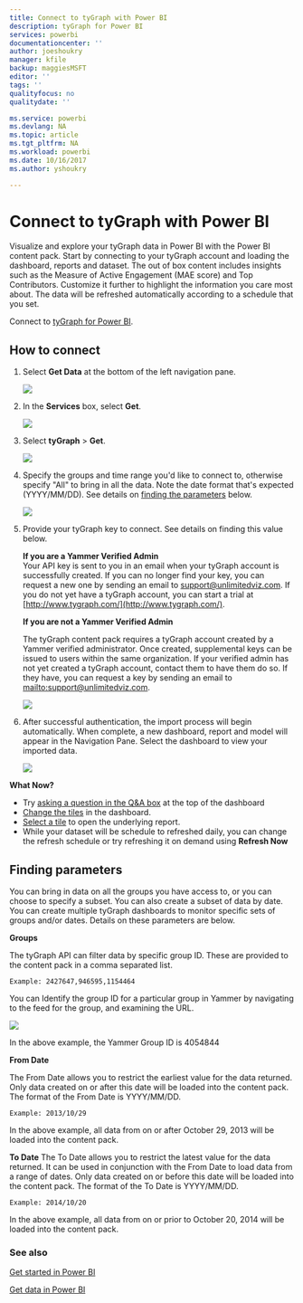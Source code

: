 ```yaml
---
title: Connect to tyGraph with Power BI
description: tyGraph for Power BI
services: powerbi
documentationcenter: ''
author: joeshoukry
manager: kfile
backup: maggiesMSFT
editor: ''
tags: ''
qualityfocus: no
qualitydate: ''

ms.service: powerbi
ms.devlang: NA
ms.topic: article
ms.tgt_pltfrm: NA
ms.workload: powerbi
ms.date: 10/16/2017
ms.author: yshoukry

---
```

# Connect to tyGraph  with Power BI
Visualize and explore your tyGraph data in Power BI with the Power BI content pack. Start by connecting to your tyGraph account and loading the dashboard, reports and dataset. The out of box content includes insights such as the Measure of Active Engagement (MAE score) and Top Contributors. Customize it further to highlight the information you care most about.  The data will be refreshed automatically according to a schedule that you set.

Connect to [tyGraph for Power BI](https://app.powerbi.com/getdata/services/tygraph).

## How to connect
1. Select **Get Data** at the bottom of the left navigation pane.
   
   ![](media/service-connect-to-tygraph/getdata.png)
2. In the **Services** box, select **Get**.
   
   ![](media/service-connect-to-tygraph/services.png)
3. Select **tyGraph** \> **Get**.
   
   ![](media/service-connect-to-tygraph/tygraph.png)
4. Specify the groups and time range you'd like to connect to, otherwise specify "All" to bring in all the data. Note the date format that's expected (YYYY/MM/DD). See details on [finding the parameters](#FindingParams) below.
   
   ![](media/service-connect-to-tygraph/parameters.png)
5. Provide your tyGraph key to connect. See details on finding this value below.
   
    **If you are a Yammer Verified Admin**  
    Your API key is sent to you in an email when your tyGraph account is successfully created. If you can no longer find your key, you can request a new one by sending an email to support@unlimitedviz.com. If you do not yet have a tyGraph account, you can start a trial at [http://www.tygraph.com/](http://www.tygraph.com/). 
   
    **If you are not a Yammer Verified Admin**
   
    The tyGraph content pack requires a tyGraph account created by a Yammer verified administrator. Once created, supplemental keys can be issued to users within the same organization. If your verified admin has not yet created a tyGraph account, contact them to have them do so. If they have, you can request a key by sending an email to <mailto:support@unlimitedviz.com>.
   
    ![](media/service-connect-to-tygraph/creds.png)
6. After successful authentication, the import process will begin automatically. When complete, a new dashboard, report and model will appear in the Navigation Pane. Select the dashboard to view your imported data.
   
    ![](media/service-connect-to-tygraph/dashboard.png)

**What Now?**

* Try [asking a question in the Q&A box](service-q-and-a.md) at the top of the dashboard
* [Change the tiles](service-dashboard-edit-tile.md) in the dashboard.
* [Select a tile](service-dashboard-tiles.md) to open the underlying report.
* While your dataset will be schedule to refreshed daily, you can change the refresh schedule or try refreshing it on demand using **Refresh Now**

<a name="FindingParams"></a>

## Finding parameters
You can bring in data on all the groups you have access to, or you can choose to specify a subset. You can also create a subset of data by date. You can create multiple tyGraph dashboards to monitor specific sets of groups and/or dates. Details on these parameters are below.

**Groups**

The tyGraph API can filter data by specific group ID. These are provided to the content pack in a comma separated list. 

    Example: 2427647,946595,1154464


You can Identify the group ID for a particular group in Yammer by navigating to the feed for the group, and examining the URL.

![](media/service-connect-to-tygraph/yammer.png)

In the above example, the Yammer Group ID is 4054844

**From Date**

The From Date allows you to restrict the earliest value for the data returned. Only data created on or after this date will be loaded into the content pack. The format of the From Date is YYYY/MM/DD. 

    Example: 2013/10/29

In the above example, all data from on or after October 29, 2013 will be loaded into the content pack. 

**To Date**
The To Date allows you to restrict the latest value for the data returned. It can be used in conjunction with the From Date to load data from a range of dates. Only data created on or before this date will be loaded into the content pack. The format of the To Date is YYYY/MM/DD. 

    Example: 2014/10/20

In the above example, all data from on or prior to October 20, 2014 will be loaded into the content pack. 

### See also
[Get started in Power BI](service-get-started.md)

[Get data in Power BI](service-get-data.md)

